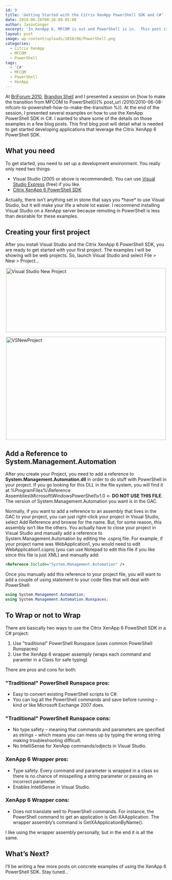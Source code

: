 ```yaml
---
id: 9
title: 'Getting Started with the Citrix XenApp PowerShell SDK and C#'
date: 2010-06-26T00:26:09-05:00
author: JasonConger
excerpt: 'In XenApp 6, MFCOM is out and PowerShell is in.  This post is the first in a series to help you understand how to develop appliations that utilize the Citrix XenApp 6 PowerShell SDK and Microsoft C#.'
layout: post
image: wp-content/uploads/2010/08/PowerShell.png
categories:
  - Citrix XenApp
  - MFCOM
  - PowerShell
tags:
  - 'C#'
  - MFCOM
  - PowerShell
  - XenApp
---
```

At <a href="http://www.briforum.com/" target="_blank">BriForum 2010</a>, <a href="http://bsonposh.com/" target="_blank">Brandon Shell</a> and I presented a session on [how to make the transition from MFCOM to PowerShell]({% post_url /2010/2010-06-08-mfcom-to-powershell-how-to-make-the-transition %}). At the end of the session, I presented several examples on how to use the XenApp PowerShell SDK in C#. I wanted to share some of the details on those examples in a few blog posts. This first blog post will detail what is needed to get started developing applications that leverage the Citrix XenApp 6 PowerShell SDK.

<h2>What you need</h2>
To get started, you need to set up a development environment. You really only need two things:
<ul>
	<li>Visual Studio (2005 or above is recommended). You can use <a href="http://www.microsoft.com/express/" target="_blank">Visual Studio Express</a> (free) if you like.</li>
	<li><a href="http://community.citrix.com/display/xa/XenApp+6+PowerShell+SDK" target="_blank">Citrix XenApp 6 PowerShell SDK</a></li>
</ul>
Actually, there isn’t anything set in stone that says you *have* to use Visual Studio, but it will make your life a whole lot easier. I recommend installing Visual Studio on a XenApp server because remoting in PowerShell is less than desirable for these examples.

<h2>Creating your first project</h2>
After you install Visual Studio and the Citrix XenApp 6 PowerShell SDK, you are ready to get started with your first project. The examples I will be showing will be web projects. So, launch Visual Studio and select File &gt; New &gt; Project...

<a href="http://www.jasonconger.com/images/articleImages/VSNewWebsite_1.png" target="_blank"><img style="display: block; float: none; margin-left: auto; margin-right: auto; border-width: 0px;" title="Visual Studio New Project" src="http://www.jasonconger.com/images/articleImages/VSNewWebsite_thumb_1.png" border="0" alt="Visual Studio New Project" width="500" height="200" /></a>

<a href="http://www.jasonconger.com/images/articleImages/VSNewProject_1.png" target="_blank"><img style="display: block; float: none; margin-left: auto; margin-right: auto; border: 0px;" title="VSNewProject" src="http://www.jasonconger.com/images/articleImages/VSNewProject_thumb_1.png" border="0" alt="VSNewProject" width="500" height="321" /></a>

<h2>Add a Reference to System.Management.Automation</h2>
After you create your Project, you need to add a reference to <strong>System.Management.Automation.dll</strong> in order to do stuff with PowerShell in your project. If you go looking for this DLL in the file system, you will find it at %ProgramFiles%\Reference Assemblies\Microsoft\WindowsPowerShell\v1.0 &lt;- <strong>DO NOT USE THIS FILE</strong>. The version of System.Management.Automation you want is in the GAC.

Normally, if you want to add a reference to an assembly that lives in the GAC to your project, you can just right-click your project in Visual Studio, select Add Reference and browse for the name. But, for some reason, this assembly isn’t like the others. You actually have to close your project in Visual Studio and manually add a reference to System.Management.Automation by editing the .csproj file. For example, if your project name was WebApplication1, you would need to edit WebApplication1.csproj (you can use Notepad to edit this file if you like since this file is just XML) and manually add:

~~~xml
<Reference Include="System.Management.Automation" />
~~~

Once you manually add this reference to your project file, you will want to add a couple of using statement to your code files that will deal with PowerShell:

~~~c#
using System.Management.Automation;
using System.Management.Automation.Runspaces;
~~~

<h2>To Wrap or not to Wrap</h2>
There are basically two ways to use the Citrix XenApp 6 PoweShell SDK in a C# project:
<ol>
	<li>Use "traditional" PowerShell Runspace (uses common PowerShell Runspaces)</li>
	<li>Use the XenApp 6 wrapper assemply (wraps each command and paramter in a Class for safe typing)</li>
</ol>
There are pros and cons for both:
<h3>"Traditional" PowerShell Runspace pros:</h3>
<ul>
	<li>Easy to convert existing PowerShell scripts to C#.</li>
	<li>You can log all the PowerShell commands and save before running – kind or like Microsoft Exchange 2007 does.</li>
</ul>
<h3>"Traditional" PowerShell Runspace cons:</h3>
<ul>
	<li>No type safety – meaning that commands and parameters are specified as strings – which means you can mess up by typing the wrong string making troubleshooting difficult.</li>
	<li>No IntelliSense for XenApp commands/odjects in Visual Studio.</li>
</ul>
<h3>XenApp 6 Wrapper pros:</h3>
<ul>
	<li>Type safety. Every command and parameter is wrapped in a class so there is no chance of misspelling a string parameter or passing an incorrect parameter.</li>
	<li>Enables IntelliSense in Visual Studio.</li>
</ul>
<h3>XenApp 6 Wrapper cons:</h3>
<ul>
	<li>Does not translate well to PowerShell commands. For instance, the PowerShell command to get an application is Get-XAApplication. The wrapper assembly’s command is GetXAApplicationByName().</li>
</ul>
I like using the wrapper assembly personally, but in the end it is all the same.
<h2>What’s Next?</h2>
I’ll be writing a few more posts on concrete examples of using the XenApp 6 PowerShell SDK. Stay tuned…